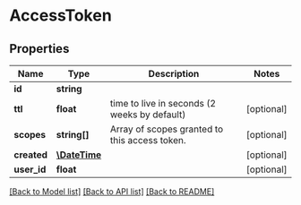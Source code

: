 # AccessToken

## Properties
Name | Type | Description | Notes
------------ | ------------- | ------------- | -------------
**id** | **string** |  | 
**ttl** | **float** | time to live in seconds (2 weeks by default) | [optional] 
**scopes** | **string[]** | Array of scopes granted to this access token. | [optional] 
**created** | [**\DateTime**](\DateTime.md) |  | [optional] 
**user_id** | **float** |  | [optional] 

[[Back to Model list]](../README.md#documentation-for-models) [[Back to API list]](../README.md#documentation-for-api-endpoints) [[Back to README]](../README.md)


